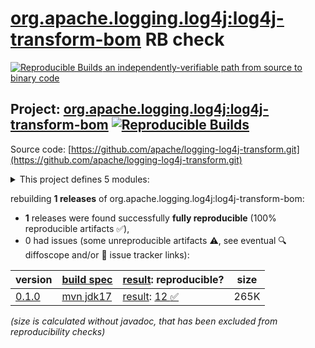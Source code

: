 [org.apache.logging.log4j:log4j-transform-bom](https://central.sonatype.com/artifact/org.apache.logging.log4j/log4j-transform-bom/versions) RB check
=======

[![Reproducible Builds](https://reproducible-builds.org/images/logos/rb.svg) an independently-verifiable path from source to binary code](https://reproducible-builds.org/)

## Project: [org.apache.logging.log4j:log4j-transform-bom](https://central.sonatype.com/artifact/org.apache.logging.log4j/log4j-transform-bom/versions) [![Reproducible Builds](https://img.shields.io/endpoint?url=https://raw.githubusercontent.com/jvm-repo-rebuild/reproducible-central/master/content/org/apache/logging/log4j/transform/badge.json)](https://github.com/jvm-repo-rebuild/reproducible-central/blob/master/content/org/apache/logging/log4j/transform/README.md)

Source code: [https://github.com/apache/logging-log4j-transform.git](https://github.com/apache/logging-log4j-transform.git)

<details><summary>This project defines 5 modules:</summary>

* [org.apache.logging.log4j:log4j-transform-bom](https://central.sonatype.com/artifact/org.apache.logging.log4j/log4j-transform-bom/0.1.0)
* [org.apache.logging.log4j:log4j-transform-maven-plugin](https://central.sonatype.com/artifact/org.apache.logging.log4j/log4j-transform-maven-plugin/0.1.0)
* [org.apache.logging.log4j:log4j-transform-maven-shade-plugin-extensions](https://central.sonatype.com/artifact/org.apache.logging.log4j/log4j-transform-maven-shade-plugin-extensions/0.1.0)
* [org.apache.logging.log4j:log4j-transform-parent](https://central.sonatype.com/artifact/org.apache.logging.log4j/log4j-transform-parent/0.1.0)
* [org.apache.logging.log4j:log4j-weaver](https://central.sonatype.com/artifact/org.apache.logging.log4j/log4j-weaver/0.1.0)
</details>

rebuilding **1 releases** of org.apache.logging.log4j:log4j-transform-bom:
- **1** releases were found successfully **fully reproducible** (100% reproducible artifacts :white_check_mark:),
- 0 had issues (some unreproducible artifacts :warning:, see eventual :mag: diffoscope and/or :memo: issue tracker links):

| version | [build spec](/BUILDSPEC.md) | [result](https://reproducible-builds.org/docs/jvm/): reproducible? | size |
| -- | --------- | ------ | -- |
| [0.1.0](https://central.sonatype.com/artifact/org.apache.logging.log4j/log4j-transform-bom/0.1.0/pom) | [mvn jdk17](log4j-transform-0.1.0.buildspec) | [result](log4j-transform-bom-0.1.0.buildinfo): [12 :white_check_mark: ](log4j-transform-bom-0.1.0.buildcompare) | 265K |

<i>(size is calculated without javadoc, that has been excluded from reproducibility checks)</i>
